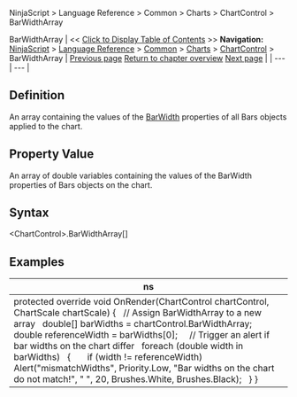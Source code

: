 ﻿
NinjaScript \> Language Reference \> Common \> Charts \> ChartControl \> BarWidthArray

BarWidthArray
| \<\< [Click to Display Table of Contents](barwidtharray.md) \>\> **Navigation:**     [NinjaScript](ninjascript-1.md) \> [Language Reference](language_reference_wip-1.md) \> [Common](common-1.md) \> [Charts](chart-1.md) \> [ChartControl](chartcontrol-1.md) \> BarWidthArray | [Previous page](chartcontrol_barwidth-1.md) [Return to chapter overview](chartcontrol-1.md) [Next page](canvasleft-1.md) |
| --- | --- |
## Definition
An array containing the values of the [BarWidth](chartcontrol_barwidth-1.md) properties of all Bars objects applied to the chart.
## 
## Property Value
An array of double variables containing the values of the BarWidth properties of Bars objects on the chart.
## 
## Syntax
\<ChartControl\>.BarWidthArray\[]
## 
## Examples
| ns |
| --- |
| protected override void OnRender(ChartControl chartControl, ChartScale chartScale) {    // Assign BarWidthArray to a new array    double\[] barWidths \= chartControl.BarWidthArray;      double referenceWidth \= barWidths\[0];      // Trigger an alert if bar widths on the chart differ    foreach (double width in barWidths)    {        if (width !\= referenceWidth)            Alert("mismatchWidths", Priority.Low, "Bar widths on the chart do not match!", " ", 20, Brushes.White, Brushes.Black);    } } |
